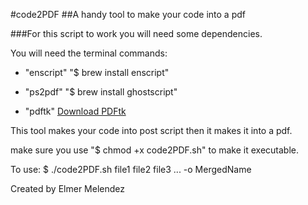 #code2PDF
##A handy tool to make your code into a pdf

###For this script to work you will need some dependencies.

You will need the terminal commands:

* "enscript" "$ brew install enscript"

* "ps2pdf" "$ brew install ghostscript"

* "pdftk" [Download PDFtk](https://www.pdflabs.com/tools/pdftk-server/)

This tool makes your code into post script then it makes it into a pdf.

make sure you use "$ chmod +x code2PDF.sh" to make it executable.



To use: $ ./code2PDF.sh file1 file2 file3 ... -o MergedName




Created by Elmer Melendez
